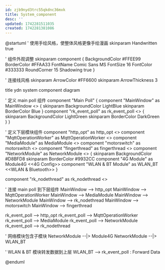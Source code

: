```yaml
---
id: zjb9nyd3trc55qkdnc36mxk
title: System_component
desc: ''
updated: 1742281511035
created: 1742281381086
---
```




@startuml
' 使用手绘风格，使整体风格更像手绘漫画
skinparam Handwritten true  

' 组件外观调整
skinparam component {
    BackgroundColor #FFEE99
    BorderColor #FFAA33
    FontName Comic Sans MS
    FontSize 16
    FontColor #333333
    RoundCorner 15
    Shadowing true
}

' 连接线风格
skinparam ArrowColor #FF6600
skinparam ArrowThickness 3

title ydn system component diagram 

' 定义 main poll 组件
component "Main Poll" {
    component "MainWindow" as MainWindow <<UI Handler>> {
        skinparam BackgroundColor LightBlue
        skinparam BorderColor Blue
    }
    component "rk_event_poll" as rk_event_poll <<Event Handler>> {
        skinparam BackgroundColor LightGreen
        skinparam BorderColor DarkGreen
    }
}

' 定义下层模块组件
component "http_opt" as http_opt <<HTTP File Transfer>>
component "MqttOperationWorker" as MqttOperationWorker <<MQTT Handler>>
component "MediaModule" as MediaModule <<Media Processing>>
component "motorswitch" as motorswitch <<Motor Processing>>
component "fingerthread" as fingerthread <<Finger Processing>>
component "NetworkModule" as NetworkModule <<Network Config>> {
    skinparam BackgroundColor #D8BFD8
    skinparam BorderColor #9932CC
    component "4G Module" as Module4G <<4G Config>> 
    component "WLAN & BT Module" as WLAN_BT <<WLAN & Bluetooth>>
}

component "rk_nodethread" as rk_nodethread <<Node File Uploader>>

' 连接 main poll 到下层组件
MainWindow --> http_opt
MainWindow --> MqttOperationWorker
MainWindow --> MediaModule
MainWindow --> NetworkModule
MainWindow --> rk_nodethread
MainWindow --> motorswitch
MainWindow --> fingerthread

rk_event_poll --> http_opt
rk_event_poll --> MqttOperationWorker
rk_event_poll --> MediaModule
rk_event_poll --> NetworkModule
rk_event_poll --> rk_nodethread

' 网络模块包含子模块
NetworkModule --|> Module4G
NetworkModule --|> WLAN_BT

' WLAN & BT 模块转发数据到上层
WLAN_BT --> rk_event_poll : Forward Data

@enduml